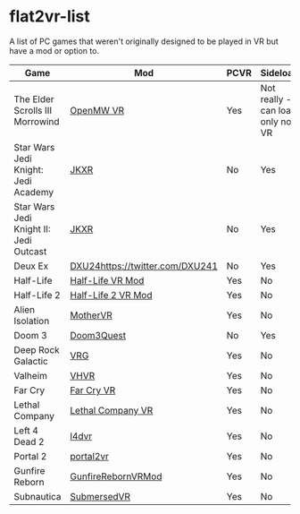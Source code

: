 # flat2vr-list
A list of PC games that weren't originally designed to be played in VR but have a mod or option to.

| Game | Mod | PCVR | Sideload |
|-|-|-|-|
| The Elder Scrolls III Morrowind | [OpenMW VR](https://gitlab.com/madsbuvi/openmw) | Yes | Not really - can load only non VR |
| Star Wars Jedi Knight: Jedi Academy | [JKXR](https://github.com/DrBeef/JKXR) | No | Yes |
| Star Wars Jedi Knight II: Jedi Outcast | [JKXR](https://github.com/DrBeef/JKXR) | No | Yes |
| Deux Ex | [DXU24](https://twitter.com/DXU241)https://twitter.com/DXU241 | No | Yes |
| Half-Life | [Half-Life VR Mod](https://store.steampowered.com/app/1908720/HalfLife_VR_Mod/) | Yes | No |
| Half-Life 2 | [Half-Life 2 VR Mod](https://store.steampowered.com/app/658920/HalfLife_2_VR_Mod/) | Yes | No |
| Alien Isolation | [MotherVR](https://github.com/Nibre/MotherVR/releases) | Yes | No |
| Doom 3 | [Doom3Quest](https://www.doom3quest.com/) | No | Yes |
| Deep Rock Galactic | [VRG](https://mod.io/g/drg/m/vrg) | Yes | No |
| Valheim | [VHVR](https://www.nexusmods.com/valheim/mods/847) | Yes | No |
| Far Cry | [Far Cry VR](https://farcryvr.de/) | Yes | No |
| Lethal Company | [Lethal Company VR](https://thunderstore.io/c/lethal-company/p/DaXcess/LethalCompanyVR/) | Yes | No |
| Left 4 Dead 2 | [l4dvr](https://github.com/sd805/l4d2vr) | Yes | No |
| Portal 2 | [portal2vr](https://github.com/Gistix/portal2vr) | Yes | No |
| Gunfire Reborn | [GunfireRebornVRMod](https://github.com/xPrinny/GunfireRebornVRMod) | Yes | No |
| Subnautica | [SubmersedVR](https://github.com/xPrinny/GunfireRebornVRMod) | Yes | No |
